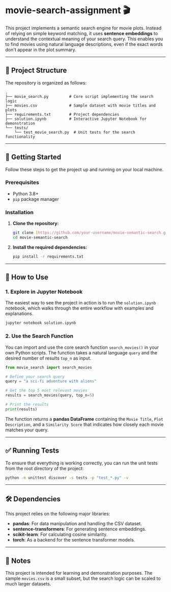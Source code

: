 # movie-search-assignment 🎬

This project implements a semantic search engine for movie plots. Instead of relying on simple keyword matching, it uses **sentence embeddings** to understand the contextual meaning of your search query. This enables you to find movies using natural language descriptions, even if the exact words don't appear in the plot summary.



---

## 📂 Project Structure

The repository is organized as follows:

```
.
├── movie_search.py         # Core script implementing the search logic
├── movies.csv              # Sample dataset with movie titles and plots
├── requirements.txt        # Project dependencies
├── solution.ipynb          # Interactive Jupyter Notebook for demonstration
└── tests/
    └── test_movie_search.py  # Unit tests for the search functionality
```

---

## 🚀 Getting Started

Follow these steps to get the project up and running on your local machine.

### Prerequisites

* Python 3.8+
* `pip` package manager

### Installation

1.  **Clone the repository:**
    ```bash
    git clone [https://github.com/your-username/movie-semantic-search.git](https://github.com/your-username/movie-semantic-search.git)
    cd movie-semantic-search
    ```

2.  **Install the required dependencies:**
    ```bash
    pip install -r requirements.txt
    ```

---

## 🤖 How to Use

### 1. Explore in Jupyter Notebook

The easiest way to see the project in action is to run the `solution.ipynb` notebook, which walks through the entire workflow with examples and explanations.

```bash
jupyter notebook solution.ipynb
```

### 2. Use the Search Function

You can import and use the core search function `search_movies()` in your own Python scripts. The function takes a natural language `query` and the desired number of results `top_n` as input.

```python
from movie_search import search_movies

# Define your search query
query = "a sci-fi adventure with aliens"

# Get the top 5 most relevant movies
results = search_movies(query, top_n=5)

# Print the results
print(results)
```

The function returns a **pandas DataFrame** containing the `Movie Title`, `Plot Description`, and a `Similarity Score` that indicates how closely each movie matches your query.

---

## ✅ Running Tests

To ensure that everything is working correctly, you can run the unit tests from the root directory of the project:

```bash
python -m unittest discover -s tests -p "test_*.py" -v
```

---

## 🛠️ Dependencies

This project relies on the following major libraries:

* **pandas**: For data manipulation and handling the CSV dataset.
* **sentence-transformers**: For generating sentence embeddings.
* **scikit-learn**: For calculating cosine similarity.
* **torch**: As a backend for the sentence transformer models.

---

## 📝 Notes

This project is intended for learning and demonstration purposes. The sample `movies.csv` is a small subset, but the search logic can be scaled to much larger datasets.
